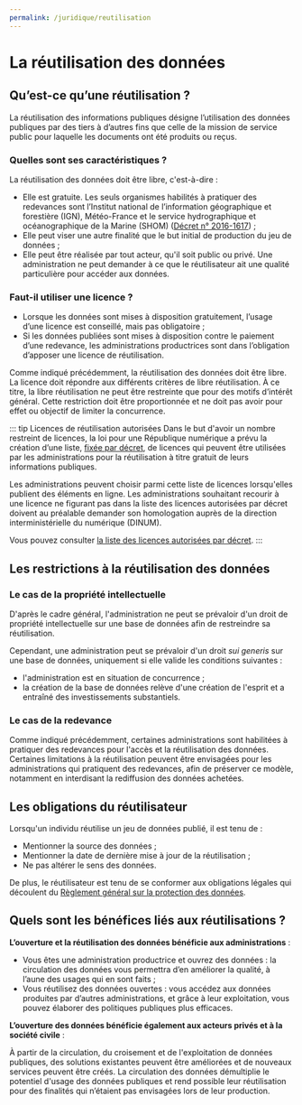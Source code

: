 ```yaml
---
permalink: /juridique/reutilisation
---
```


# La réutilisation des données

## Qu’est-ce qu’une réutilisation ?                    

La réutilisation des informations publiques désigne l’utilisation des données publiques par des tiers à d’autres fins que celle de la mission de service public pour laquelle les documents ont été produits ou reçus.           

###  Quelles sont ses caractéristiques ?                    

La réutilisation des données doit être libre, c'est-à-dire :

* Elle est gratuite. Les seuls organismes habilités à pratiquer des redevances sont l’Institut national de l’information géographique et forestière (IGN), Météo-France et le service hydrographique et océanographique de la Marine (SHOM) ([Décret n° 2016-1617](https://www.legifrance.gouv.fr/affichTexte.do?cidTexte=JORFTEXT000033500726&categorieLien=id)) ; 
* Elle peut viser une autre finalité que le but initial de production du jeu de données ;
* Elle peut être réalisée par tout acteur, qu'il soit public ou privé. Une administration ne peut demander à ce que le réutilisateur ait une qualité particulière pour accéder aux données.

### Faut-il utiliser une licence ?                    

* Lorsque les données sont mises à disposition gratuitement, l’usage d’une licence est conseillé, mais pas obligatoire ;
* Si les données publiées sont mises à disposition contre le paiement d’une redevance, les administrations productrices sont dans l’obligation d’apposer une licence de réutilisation.

Comme indiqué précédemment, la réutilisation des données doit être libre. La licence doit répondre aux différents critères de libre réutilisation. À ce titre, la libre réutilisation ne peut être restreinte que pour des motifs d’intérêt général. Cette restriction doit être proportionnée et ne doit pas avoir pour effet ou objectif de limiter la concurrence.

::: tip Licences de réutilisation autorisées
Dans le but d'avoir un nombre restreint de licences, la loi pour une République numérique a prévu la création d’une liste, [fixée par décret](https://www.legifrance.gouv.fr/affichTexte.do?cidTexte=JORFTEXT000034502557&categorieLien=id), de licences qui peuvent être utilisées par les administrations pour la réutilisation à titre gratuit de leurs informations publiques.

Les administrations peuvent choisir parmi cette liste de licences lorsqu'elles publient des éléments en ligne. Les administrations souhaitant recourir à une licence ne figurant pas dans la liste des licences autorisées par décret doivent au préalable demander son homologation auprès de la direction interministérielle du numérique (DINUM).

Vous pouvez consulter [la liste des licences autorisées par décret](https://www.data.gouv.fr/fr/licences).
:::

##  Les restrictions à la réutilisation des données 


### Le cas de la propriété intellectuelle 

D'après le cadre général, l'administration ne peut se prévaloir d'un droit de propriété intellectuelle sur une base de données afin de restreindre sa réutilisation.

Cependant, une administration peut se prévaloir d'un droit *sui generis* sur une base de données, uniquement si elle valide les conditions suivantes : 
- l'administration est en situation de concurrence ;
- la création de la base de données relève d'une création de l'esprit et a entraîné des investissements substantiels. 

### Le cas de la redevance 

Comme indiqué précédemment, certaines administrations sont habilitées à pratiquer des redevances pour l'accès et la réutilisation des données. Certaines limitations à la réutilisation peuvent être envisagées pour les administrations qui pratiquent des redevances, afin de préserver ce modèle, notamment en interdisant la rediffusion des données achetées. 

## Les obligations du réutilisateur

Lorsqu'un individu réutilise un jeu de données publié, il est tenu de :
* Mentionner la source des données ;
* Mentionner la date de dernière mise à jour de la réutilisation ; 
* Ne pas altérer le sens des données. 

De plus, le réutilisateur est tenu de se conformer aux obligations légales qui découlent du [Règlement général sur la protection des données](https://www.legifrance.gouv.fr/affichTexte.do?cidTexte=JORFTEXT000037085952&categorieLien=id). 

##  Quels sont les bénéfices liés aux réutilisations ?

**L’ouverture et la réutilisation des données bénéficie aux administrations** :
* Vous êtes une administration productrice et ouvrez des données : la circulation des données vous permettra d’en améliorer la qualité, à l’aune des usages qui en sont faits ;
* Vous réutilisez des données ouvertes : vous accédez aux données produites par d’autres administrations, et grâce à leur exploitation, vous pouvez élaborer des politiques publiques plus efficaces.

**L’ouverture des données bénéficie également aux acteurs privés et à la société civile** :

À partir de la circulation, du croisement et de l'exploitation de données publiques, des solutions existantes peuvent être améliorées et de nouveaux services peuvent être créés. La circulation des données démultiplie le potentiel d'usage des données publiques et rend possible leur réutilisation pour des finalités qui n’étaient pas envisagées lors de leur production.        

